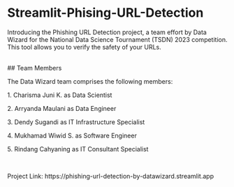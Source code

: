 # Streamlit-Phising-URL-Detection

<p>Introducing the Phishing URL Detection project, a team effort by Data Wizard for the National Data Science Tournament (TSDN) 2023 competition. This tool allows you to verify the safety of your URLs.</p>
<br>
## Team Members
<p>The Data Wizard team comprises the following members:</p>
<p>1. Charisma Juni K. as Data Scientist</p>
<p>2. Arryanda Maulani as Data Engineer</p>
<p>3. Dendy Sugandi as IT Infrastructure Specialist</p>
<p>4. Mukhamad Wiwid S. as Software Engineer</p>
<p>5. Rindang Cahyaning as IT Consultant Specialist</p>
<br>
<p>Project Link: https://phishing-url-detection-by-datawizard.streamlit.app</p>
